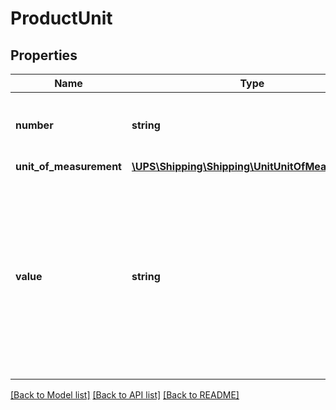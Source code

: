 # ProductUnit

## Properties
Name | Type | Description | Notes
------------ | ------------- | ------------- | -------------
**number** | **string** | Total quantity of each commodity to be shipped, measured in the units specified in the Unit of Measure field.  Required for Invoice forms and optional for Partial Invoice. Must be numeric. Valid characters are 0-9. | 
**unit_of_measurement** | [**\UPS\Shipping\Shipping\UnitUnitOfMeasurement**](UnitUnitOfMeasurement.md) |  | 
**value** | **string** | Monetary amount used to specify the worth or price of the commodity. Amount should be greater than zero.  Applies to Invoice and Partial Invoice form. Required for Invoice forms and optional for Partial Invoice. Amount should be greater than zero.  Valid characters are 0-9 and. (Decimal point). Limit to 6 digits after the decimal. The maximum length of the field is 19 including &#x27;.&#x27; and can hold up to 6 decimal places.(#####.######, ######.#####, #######.####, ########.###, #########.##,##########.#,############). The value of this product  and the other products should be such that the invoice line total which is the sum of ( number*values) of all products should not exceed 9999999999999999.99 | 

[[Back to Model list]](../../README.md#documentation-for-models) [[Back to API list]](../../README.md#documentation-for-api-endpoints) [[Back to README]](../../README.md)


